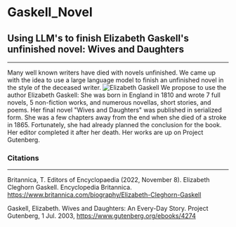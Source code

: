 # Gaskell_Novel
## Using LLM's to finish Elizabeth Gaskell's unfinished novel: Wives and Daughters
---

Many well known writers have died with novels unfinished.
We came up with the idea to use a large language model to finish an unfinished novel in the style of the deceased writer. 
![Elizabeth Gaskell](https://cdn.britannica.com/80/11580-050-D782EF0F/Elizabeth-Gaskell-chalk-drawing-George-Richmond-National-1851.jpg)
We propose to use the author Elizabeth Gaskell:
She was born in England in 1810 and wrote 7 full novels, 5 non-fiction works, and numerous novellas, short stories, and poems. Her final novel "Wives and Daughters" was published in serialized form. She was a few chapters away from the end when she died of a stroke in 1865. Fortunately, she had already planned the conclusion for the book. Her editor completed it after her death. Her works are up on Project Gutenberg.




### Citations
---
Britannica, T. Editors of Encyclopaedia (2022, November 8). Elizabeth Cleghorn Gaskell. Encyclopedia Britannica. https://www.britannica.com/biography/Elizabeth-Cleghorn-Gaskell

Gaskell, Elizabeth. Wives and Daughters: An Every-Day Story. Project Gutenberg, 1 Jul. 2003, https://www.gutenberg.org/ebooks/4274
